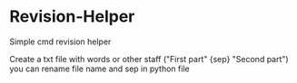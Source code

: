 # Revision-Helper
Simple cmd revision helper

Create a txt file with words or other staff ("First part" {sep} "Second part") you can rename file name and sep in python file
